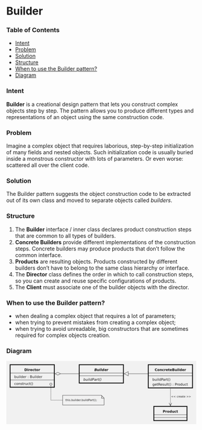 # Builder

### Table of Contents

* [Intent](#intent)
* [Problem](#problem)
* [Solution](#solution)
* [Structure](#structure)
* [When to use the Builder pattern?](#when-to-use-the-builder-pattern)
* [Diagram](#diagram)

### Intent
**Builder** is a creational design pattern that lets you construct complex objects step by step. The pattern allows you to produce different types and representations of an object using the same construction code.

### Problem
Imagine a complex object that requires laborious, step-by-step initialization of many fields and nested objects. Such initialization code is usually buried inside a monstrous constructor with lots of parameters. Or even worse: scattered all over the client code.

### Solution
The Builder pattern suggests the object construction code to be extracted out of its own class and moved to separate objects called *builders*.

### Structure
1. The **Builder** interface / inner class declares product construction steps that are common to all types of builders.
2. **Concrete Builders** provide different implementations of the construction steps. Concrete builders may produce products that don’t follow the common interface.
3. **Products** are resulting objects. Products constructed by different builders don’t have to belong to the same class hierarchy or interface.
4. The **Director** class defines the order in which to call construction steps, so you can create and reuse specific configurations of products.
5. The **Client** must associate one of the builder objects with the director.


### When to use the Builder pattern?
- when dealing a complex object that requires a lot of parameters;
- when trying to prevent mistakes from creating a complex object;
- when trying to avoid unreadable, big constructors that are sometimes required for complex objects creation.

### Diagram
![](../../../../resources/images/builder-diagram.png)